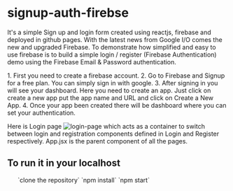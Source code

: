 # signup-auth-firebse
It's a simple Sign up and login form created using reactjs, firebase and deployed in github pages. With the latest news from Google I/O comes the new and upgraded Firebase. To demonstrate how simplified and easy to use firebase is to build a simple login / register (Firebase Authentication) demo using the Firebase Email & Password authentication.

<p>
  1. First you need to create a firebase account.
  2. Go to Firebase and Signup for a free plan. You can simply sign in with google.
  3. After signing in you will see your dashboard. Here you need to create an app. Just click on create a new app put the app name and URL and click on Create a New      App.
  4. Once your app been created there will be dashboard where you can set your authentication. 
</p>

Here is Login page ![login-page](http://url/to/login-page.png?raw=true "Login-Page") which acts as a container to switch between login and registration 
components defined in Login and Register respectively. App.jsx is the parent component of all the pages.

## To run it in your localhost 
<ul>
  `clone the repository`
  `npm install`
  `npm start`
</ul>


